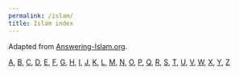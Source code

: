 ```yaml
---
permalink: /islam/
title: Islam index
---
```

Adapted from [Answering-Islam.org](https://answering-islam.org/Index/index.html).

[A](), [B](), [C](), [D](), [E](), [F](), [G](), [H](), [I](), [J](), [K](), [L](), [M](), [N](), [O](), [P](), [Q](), [R](), [S](), [T](), [U](), [V](), [W](), [X](), [Y](), [Z]()

